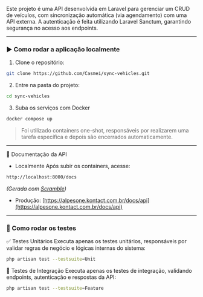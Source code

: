 Este projeto é uma API desenvolvida em Laravel para gerenciar um CRUD de veículos,
com sincronização automática (via agendamento) com uma API externa. A autenticação
é feita utilizando Laravel Sanctum, garantindo segurança no acesso aos endpoints.

---

### ▶️ Como rodar a aplicação localmente
1. Clone o repositório:
```bash
git clone https://github.com/Casmei/sync-vehicles.git
```
2. Entre na pasta do projeto:
```bash
cd sync-vehicles
```
3. Suba os serviços com Docker
```bash
docker compose up
```
> Foi utilizado containers one-shot, responsáveis por realizarem uma tarefa específica e depois são encerrados automaticamente.

---

📖 Documentação da API
- Localmente
Após subir os containers, acesse:
```bash
http://localhost:8000/docs
```
*(Gerada com [Scramble](https://scramble.io/))*  

- Produção: [https://alpesone.kontact.com.br/docs/api](https://alpesone.kontact.com.br/docs/api)

---
### 🔧 Como rodar os testes

✅ Testes Unitários
Executa apenas os testes unitários, responsáveis por validar regras de negócio e lógicas internas do sistema:
```bash
php artisan test --testsuite=Unit
```
🔗 Testes de Integração
Executa apenas os testes de integração, validando endpoints, autenticação e respostas da API:
```bash
php artisan test --testsuite=Feature
```
